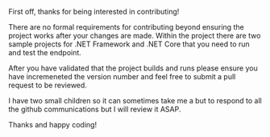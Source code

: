 First off, thanks for being interested in contributing!

There are no formal requirements for contributing beyond ensuring the project works after your changes are made. Within the project there are two sample projects for .NET Framework and .NET Core that you need to run and test the endpoint.

After you have validated that the project builds and runs please ensure you have incremeneted the version number and feel free to submit a pull request to be reviewed.

I have two small children so it can sometimes take me a but to respond to all the github communications but I will review it ASAP.

Thanks and happy coding!
